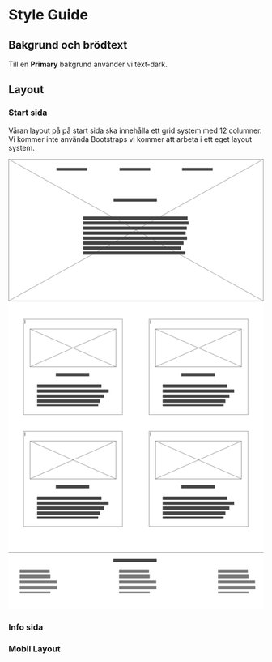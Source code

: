 # **Style Guide**

## **Bakgrund och brödtext**

Till en **Primary** bakgrund använder vi text-dark.

## **Layout**

### **Start sida**

Våran layout på på start sida ska innehålla ett grid system med 12 columner. Vi kommer inte använda Bootstraps vi kommer att arbeta i ett 
eget layout system.

![wireframe](Homepage.png)

### **Info sida**

### **Mobil Layout**

